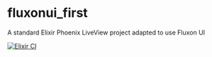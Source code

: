 # fluxonui_first

A standard Elixir Phoenix LiveView project adapted to use Fluxon UI

[![Elixir CI](https://github.com/svenvc/fluxonui_first/actions/workflows/elixir.yml/badge.svg)](https://github.com/svenvc/fluxonui_first/actions/workflows/elixir.yml)
